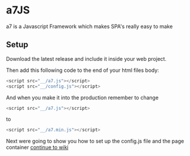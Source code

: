 # a7JS
a7 is a Javascript Framework which makes SPA's really easy to make

## Setup
Download the latest release and include it inside your web project.

Then add this following code to the end of your html files body:
```javascript
<script src="__/a7.js"></script>
<script src="__/config.js"></script>
```

And when you make it into the production remember to change
```javascript
<script src="__/a7.js"></script>
```
to
```javascript
<script src="__/a7.min.js"></script>
```

Next were going to show you how to set up the config.js file and the page container
[continue to wiki](https://github.com/anton7r/a7JS/wiki/Setup)

